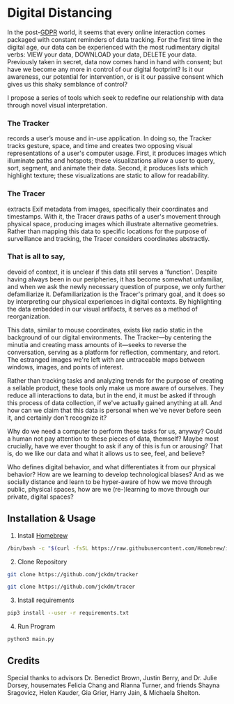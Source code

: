 # Digital Distancing

In the post-[GDPR](https://www.wired.co.uk/article/what-is-gdpr-uk-eu-legislation-compliance-summary-fines-2018) world, it seems that every online interaction comes packaged with constant reminders of data tracking. For the first time in the digital age, our data can be experienced with the most rudimentary digital verbs: VIEW your data, DOWNLOAD your data, DELETE your data. Previously taken in secret, data now comes hand in hand with consent; but have we become any more in control of our digital footprint? Is it our awareness, our potential for intervention, or is it our passive consent which gives us this shaky semblance of control?

I propose a series of tools which seek to redefine our relationship with data through novel visual interpretation.


### The Tracker

records a user’s mouse and in-use application. In doing so, the Tracker tracks gesture, space, and time and creates two opposing visual representations of a user's computer usage. First, it produces images which illuminate paths and hotspots; these visualizations allow a user to query, sort, segment, and animate their data. Second, it produces lists which highlight texture; these visualizations are static to allow for readability.


### The Tracer

extracts Exif metadata from images, specifically their coordinates and timestamps. With it, the Tracer draws paths of a user's movement through physical space, producing images which illustrate alternative geometries. Rather than mapping this data to specific locations for the purpose of surveillance and tracking, the Tracer considers coordinates abstractly.


### That is all to say,

devoid of context, it is unclear if this data still serves a 'function'. Despite having always been in our peripheries, it has become somewhat unfamiliar, and when we ask the newly necessary question of purpose, we only further defamiliarize it. Defamiliarization is the Tracer's primary goal, and it does so by interpreting our physical experiences in digital contexts. By highlighting the data embedded in our visual artifacts, it serves as a method of reorganization.

This data, similar to mouse coordinates, exists like radio static in the background of our digital environments. The Tracker—by centering the minutia and creating mass amounts of it—seeks to reverse the conversation, serving as a platform for reflection, commentary, and retort. The estranged images we're left with are untraceable maps between windows, images, and points of interest.

Rather than tracking tasks and analyzing trends for the purpose of creating a sellable product, these tools only make us more aware of ourselves. They reduce all interactions to data, but in the end, it must be asked if through this process of data collection, if we've actually gained anything at all. And how can we claim that this data is personal when we've never before seen it, and certainly don't recognize it?

Why do we need a computer to perform these tasks for us, anyway? Could a human not pay attention to these pieces of data, themself? Maybe most crucially, have we ever thought to ask if any of this is fun or arousing? That is, do we like our data and what it allows us to see, feel, and believe?

Who defines digital behavior, and what differentiates it from our physical behavior? How are we learning to develop technological biases? And as we socially distance and learn to be hyper-aware of how we move through public, physical spaces, how are we (re-)learning to move through our private, digital spaces?


## Installation & Usage

1. Install [Homebrew](https://brew.sh/)
```bash
/bin/bash -c "$(curl -fsSL https://raw.githubusercontent.com/Homebrew/install/master/install.sh)"
```
2. Clone Repository
```bash
git clone https://github.com/jckdm/tracker

git clone https://github.com/jckdm/tracer
```
3. Install requirements
```bash
pip3 install --user -r requirements.txt
```
4. Run Program
```bash
python3 main.py
```


## Credits

Special thanks to advisors Dr. Benedict Brown, Justin Berry, and Dr. Julie Dorsey, housemates Felicia Chang and Rianna Turner, and friends Shayna Sragovicz, Helen Kauder, Gia Grier, Harry Jain, & Michaela Shelton.
